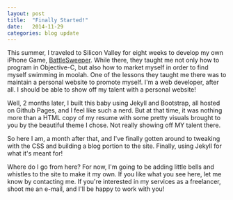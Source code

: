```yaml
---
layout: post
title:  "Finally Started!"
date:   2014-11-29
categories: blog update
---
```


This summer, I traveled to Silicon Valley for eight weeks to develop my own iPhone Game, [BattleSweeper][bs].  While there, they taught me not only how to program in Objective-C, but also how to market myself in order to find myself swimming in moolah.  One of the lessons they taught me there was to maintain a personal website to promote myself.  I'm a web developer, after all. I should be able to show off my talent with a personal website!  

Well, 2 months later, I built this baby using Jekyll and Bootstrap, all hosted on Github Pages, and I feel like such a nerd.  But at that time, it was nothing more than a HTML copy of my resume with some pretty visuals brought to you by the beautiful theme I chose.  Not really showing off MY talent there.

So here I am, a month after that, and I've finally gotten around to tweaking with the CSS and building a blog portion to the site.  Finally, using Jekyll for what it's meant for!

Where do I go from here?  For now, I'm going to be adding little bells and whistles to the site to make it my own.  If you like what you see here, let me know by contacting me.  If you're interested in my services as a freelancer, shoot me an e-mail, and I'll be happy to work with you!

[bs]: http://mgw.us/lse

